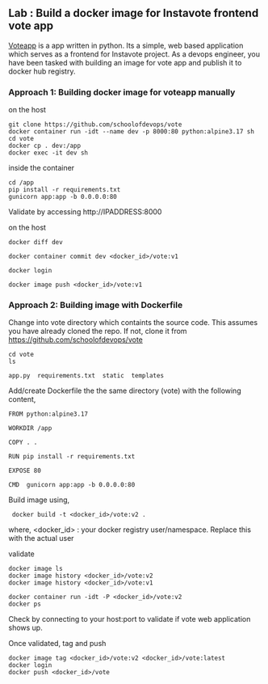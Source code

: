 ## Lab : Build a docker image for Instavote frontend vote app

[Voteapp](https://github.com/schoolofdevops/vote) is a app written in python. Its a simple, web based  application which serves as a frontend for Instavote project. As a devops engineer, you have been tasked with building an image for vote app and publish it to docker hub registry.


### Approach 1: Building docker image for voteapp manually


on the host

```
git clone https://github.com/schoolofdevops/vote
docker container run -idt --name dev -p 8000:80 python:alpine3.17 sh
cd vote
docker cp . dev:/app
docker exec -it dev sh
```

inside the container

```
cd /app
pip install -r requirements.txt
gunicorn app:app -b 0.0.0.0:80
```

Validate by accessing http://IPADDRESS:8000

on the host

```
docker diff dev

docker container commit dev <docker_id>/vote:v1

docker login

docker image push <docker_id>/vote:v1

```





### Approach 2: Building image with Dockerfile


Change into vote  directory which containts the source code.  This assumes you have already cloned the repo. If not, clone it from https://github.com/schoolofdevops/vote

```
cd vote
ls

app.py  requirements.txt  static  templates
```

Add/create  Dockerfile the the same directory (vote) with the following content,

```
FROM python:alpine3.17

WORKDIR /app

COPY . .

RUN pip install -r requirements.txt

EXPOSE 80

CMD  gunicorn app:app -b 0.0.0.0:80
```

Build image using,

```
 docker build -t <docker_id>/vote:v2 .
```

where,
  <docker_id> : your docker registry user/namespace. Replace this with the actual user


validate

```
docker image ls
docker image history <docker_id>/vote:v2
docker image history <docker_id>/vote:v1

docker container run -idt -P <docker_id>/vote:v2
docker ps
```

Check by connecting to your host:port to validate if vote web application shows up.


Once validated, tag and push

```
docker image tag <docker_id>/vote:v2 <docker_id>/vote:latest
docker login
docker push <docker_id>/vote
```
